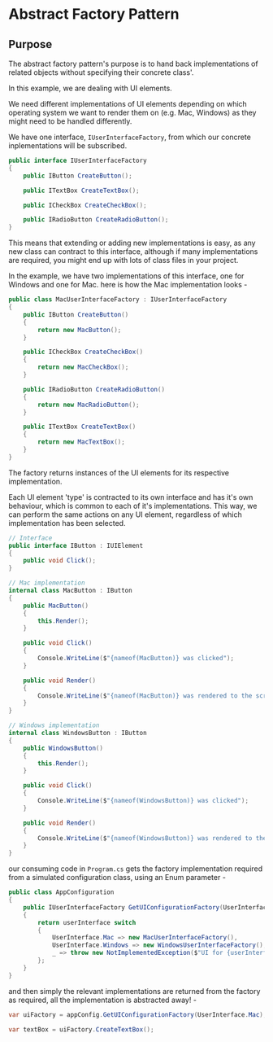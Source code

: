 # Abstract Factory Pattern

## Purpose

The abstract factory pattern's purpose is to hand back implementations of related objects without specifying their concrete class'.

In this example, we are dealing with UI elements.

We need different implementations of UI elements depending on which operating system we want to render them on (e.g. Mac, Windows) as they might need to be handled differently.

We have one interface, ```IUserInterfaceFactory```, from which our concrete inplementations will be subscribed.

```c#
public interface IUserInterfaceFactory
{
    public IButton CreateButton();

    public ITextBox CreateTextBox();

    public ICheckBox CreateCheckBox();

    public IRadioButton CreateRadioButton();
}
```

This means that extending or adding new implementations is easy, as any new class can contract to this interface, although if many implementations are required, you might end up with lots of class files in your project.

In the example, we have two implementations of this interface, one for Windows and one for Mac. here is how the Mac implementation looks -

```c#
public class MacUserInterfaceFactory : IUserInterfaceFactory
{
    public IButton CreateButton()
    {
        return new MacButton();
    }

    public ICheckBox CreateCheckBox()
    {
        return new MacCheckBox();
    }

    public IRadioButton CreateRadioButton()
    {
        return new MacRadioButton();
    }

    public ITextBox CreateTextBox()
    {
        return new MacTextBox();
    }
}
```
The factory returns instances of the UI elements for its respective implementation.

Each UI element 'type' is contracted to its own interface and has it's own behaviour, which is common to each of it's implementations. This way, we can perform the same actions on any UI element, regardless of which implementation has been selected.

```c#
// Interface
public interface IButton : IUIElement
{
    public void Click();
}

// Mac implementation 
internal class MacButton : IButton
{
    public MacButton()
    {
        this.Render();
    }

    public void Click()
    {
        Console.WriteLine($"{nameof(MacButton)} was clicked");
    }

    public void Render()
    {
        Console.WriteLine($"{nameof(MacButton)} was rendered to the screen");
    }
}

// Windows implementation
internal class WindowsButton : IButton
{
    public WindowsButton()
    {
        this.Render();
    }

    public void Click()
    {
        Console.WriteLine($"{nameof(WindowsButton)} was clicked");
    }

    public void Render()
    {
        Console.WriteLine($"{nameof(WindowsButton)} was rendered to the screen");
    }
}
```

our consuming code in ```Program.cs``` gets the factory implementation required from a simulated configuration class, using an Enum parameter -

```c#
public class AppConfiguration
{
    public IUserInterfaceFactory GetUIConfigurationFactory(UserInterface userInterface) 
    {
        return userInterface switch
        {
            UserInterface.Mac => new MacUserInterfaceFactory(),
            UserInterface.Windows => new WindowsUserInterfaceFactory(),
            _ => throw new NotImplementedException($"UI for {userInterface} not yet implemented"),
        };
    }
}
```

and then simply the relevant implementations are returned from the factory as required, all the implementation is abstracted away! -

```c#
var uiFactory = appConfig.GetUIConfigurationFactory(UserInterface.Mac);

var textBox = uiFactory.CreateTextBox();
```